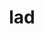 ---
category: 3-letters
denotation: null
name: lad
reference_link: https://www.etymonline.com/word/lad
root_language: null
root_name: null
title: lad
type: free
word_sums:
- respelling: lad
  sum: 'Lad + '
---